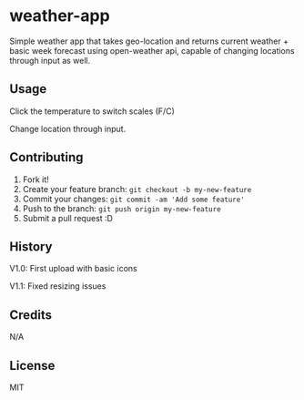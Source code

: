 # weather-app

Simple weather app that takes geo-location and returns current weather + basic week forecast 
using open-weather api, capable of changing locations through input as well. 

## Usage

Click the temperature to switch scales (F/C)

Change location through input. 

## Contributing

1. Fork it!
2. Create your feature branch: `git checkout -b my-new-feature`
3. Commit your changes: `git commit -am 'Add some feature'`
4. Push to the branch: `git push origin my-new-feature`
5. Submit a pull request :D

## History

V1.0: First upload with basic icons

V1.1: Fixed resizing issues

## Credits

N/A

## License

MIT
